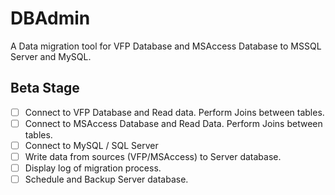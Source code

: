 # DBAdmin

A Data migration tool for VFP Database and MSAccess Database to MSSQL Server and MySQL.

## Beta Stage

- [ ] Connect to VFP Database and Read data. Perform Joins between tables.
- [ ] Connect to MSAccess Database and Read Data. Perform Joins between tables.
- [ ] Connect to MySQL / SQL Server
- [ ] Write data from sources (VFP/MSAccess) to Server database.
- [ ] Display log of migration process.
- [ ] Schedule and Backup Server database.
